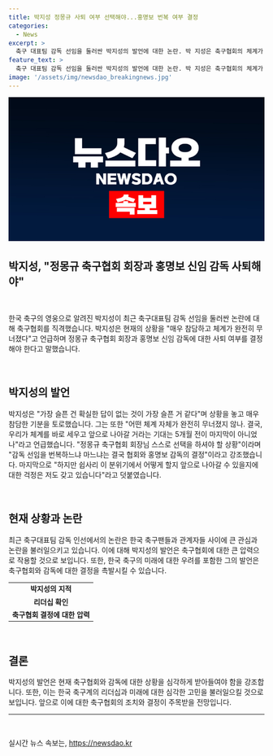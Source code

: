 ```yaml
---
title: 박지성 정몽규 사퇴 여부 선택해야...홍명보 번복 여부 결정
categories:
  - News
excerpt: >
  축구 대표팀 감독 선임을 둘러싼 박지성의 발언에 대한 논란. 박 지성은 축구협회의 체계가 무너진 상황이라며 정몽규 회장과 홍명보 감독의 사퇴 여부를 결정해야 한다고 직격했다. 기대는 5개월 전이 마지막이 아니었나며 협회의 선택을 촉구했고, 결정은 협회와 감독의 몫이라고 강조했다. 논란 속에서 앞으로의 방향에 대한 걱정을 털어놓았다.
feature_text: >
  축구 대표팀 감독 선임을 둘러싼 박지성의 발언에 대한 논란. 박 지성은 축구협회의 체계가 무너진 상황이라며 정몽규 회장과 홍명보 감독의 사퇴 여부를 결정해야 한다고 직격했다. 기대는 5개월 전이 마지막이 아니었나며 협회의 선택을 촉구했고, 결정은 협회와 감독의 몫이라고 강조했다. 논란 속에서 앞으로의 방향에 대한 걱정을 털어놓았다.
image: '/assets/img/newsdao_breakingnews.jpg'
---
```


<p><img src="/assets/img/newsdao_breakingnews.jpg" alt="flaretime 속보" /></p>

<h2 data-ke-size="size26">박지성, "정몽규 축구협회 회장과 홍명보 신임 감독 사퇴해야"</h2>

<p data-ke-size="size16">&nbsp;</p>

<p>한국 축구의 영웅으로 알려진 박지성이 최근 축구대표팀 감독 선임을 둘러싼 논란에 대해 축구협회를 직격했습니다. 박지성은 현재의 상황을 "매우 참담하고 체계가 완전히 무너졌다"고 언급하며 정몽규 축구협회 회장과 홍명보 신임 감독에 대한 사퇴 여부를 결정해야 한다고 말했습니다.</p>

<p data-ke-size="size16">&nbsp;</p>

<h2 data-ke-size="size26">박지성의 발언</h2>

<p data-ke-size="size16">박지성은 "가장 슬픈 건 확실한 답이 없는 것이 가장 슬픈 거 같다"며 상황을 놓고 매우 참담한 기분을 토로했습니다. 그는 또한 "어떤 체계 자체가 완전히 무너졌지 않나. 결국, 우리가 체계를 바로 세우고 앞으로 나아갈 거라는 기대는 5개월 전이 마지막이 아니었나"라고 언급했습니다. "정몽규 축구협회 회장님 스스로 선택을 하셔야 할 상황"이라며 "감독 선임을 번복하느냐 마느냐는 결국 협회와 홍명보 감독의 결정"이라고 강조했습니다. 마지막으로 "하지만 쉽사리 이 분위기에서 어떻게 할지 앞으로 나아갈 수 있을지에 대한 걱정은 저도 갖고 있습니다"라고 덧붙였습니다.</p>

<p data-ke-size="size16">&nbsp;</p>

<h2 data-ke-size="size26">현재 상황과 논란</h2>

<p data-ke-size="size16">최근 축구대표팀 감독 인선에서의 논란은 한국 축구팬들과 관계자들 사이에 큰 관심과 논란을 불러일으키고 있습니다. 이에 대해 박지성의 발언은 축구협회에 대한 큰 압력으로 작용할 것으로 보입니다. 또한, 한국 축구의 미래에 대한 우려를 포함한 그의 발언은 축구협회와 감독에 대한 결정을 촉발시킬 수 있습니다.</p>

<table>
    <tr>
        <td style="text-align: center; height: 17px;"><b>박지성의 지적</b></td>
    </tr>
    <tr>
        <td style="text-align: center; height: 17px;"><b>리더십 확인</b></td>
    </tr>
    <tr>
        <td style="text-align: center; height: 17px;"><b>축구협회 결정에 대한 압력</b></td>
    </tr>
</table>

<p data-ke-size="size16">&nbsp;</p>

<h2 data-ke-size="size26">결론</h2>

<p data-ke-size="size16">박지성의 발언은 현재 축구협회와 감독에 대한 상황을 심각하게 받아들여야 함을 강조합니다. 또한, 이는 한국 축구계의 리더십과 미래에 대한 심각한 고민을 불러일으킬 것으로 보입니다. 앞으로 이에 대한 축구협회의 조치와 결정이 주목받을 전망입니다.</p>

<hr>

<p data-ke-size="size16">&nbsp;</p>
실시간 뉴스 속보는, <a href="https://newsdao.kr" rel="dofollow">https://newsdao.kr</a>


